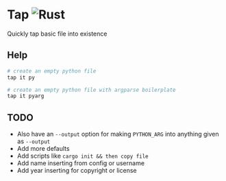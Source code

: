# Tap ![Rust](https://img.shields.io/github/workflow/status/jakeroggenbuck/tap/Rust?style=for-the-badge)
Quickly tap basic file into existence

## Help
```sh
# create an empty python file
tap it py

# create an empty python file with argparse boilerplate
tap it pyarg
```

## TODO
- Also have an `--output` option for making `PYTHON_ARG` into anything given as `--output`
- Add more defaults
- Add scripts like `cargo init && then copy file`
- Add name inserting from config or username
- Add year inserting for copyright or license
